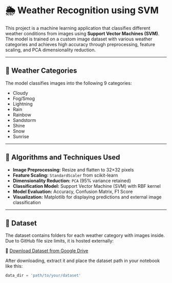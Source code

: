 # 🌦️ Weather Recognition using SVM

This project is a machine learning application that classifies different weather conditions from images using **Support Vector Machines (SVM)**. The model is trained on a custom image dataset with various weather categories and achieves high accuracy through preprocessing, feature scaling, and PCA dimensionality reduction.

---

## 📁 Weather Categories
The model classifies images into the following 9 categories:

- Cloudy  
- Fog/Smog  
- Lightning  
- Rain  
- Rainbow  
- Sandstorm  
- Shine  
- Snow  
- Sunrise  

---

## 🧠 Algorithms and Techniques Used

- **Image Preprocessing:** Resize and flatten to 32×32 pixels  
- **Feature Scaling:** `StandardScaler` from scikit-learn  
- **Dimensionality Reduction:** `PCA` (95% variance retained)  
- **Classification Model:** Support Vector Machine (SVM) with RBF kernel  
- **Model Evaluation:** Accuracy, Confusion Matrix, F1 Score  
- **Visualization:** Matplotlib for displaying predictions and external image classification

---

## 📂 Dataset

The dataset contains folders for each weather category with images inside.  
Due to GitHub file size limits, it is hosted externally:

🔗 [Download Dataset from Google Drive](https://drive.google.com/drive/folders/1tvv-oGfF6CeiX7iLQzHhbSEWjnQ1d7H7?usp=sharing)

After downloading, extract it and place the dataset path in your notebook like this:
```python
data_dir = 'path/to/your/dataset'
